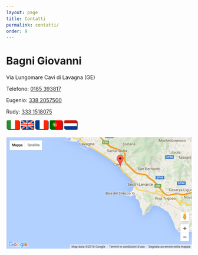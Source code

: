 ```yaml
---
layout: page
title: Contatti
permalink: contatti/
order: 9
---
```

# Bagni Giovanni

Via Lungomare Cavi di Lavagna (GE)
      
Telefono: [0185 393817](tel:00390185393817)

Eugenio: [338 2057500](tel:00393382057500)

Rudy: [333 1518075](tel:00393331518075)      


![](../images/flags.png)
 

![](../images/map.png)
